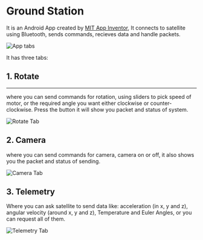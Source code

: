 # Ground Station

It is an Android App created by [MIT App Inventor](https://appinventor.mit.edu/), It connects to satellite using Bluetooth, sends commands, recieves data and handle packets. 

![App tabs](../Images/gs_tabs.png)

It has three tabs:

## 1. Rotate
---

where you can send commands for rotation, using sliders to pick speed of motor, or the required angle you want either clockwise or counter-clockwise. Press the button it will show you packet and status of system.

![Rotate Tab](../Images/rotate_tab.png)

## 2. Camera

where you can send commands for camera, camera on or off, it also shows you the packet and status of sending.

![Camera Tab](../Images/camera_tab.png)

## 3. Telemetry

Where you can ask satellite to send data like: acceleration (in x, y and z), angular velocity (around x, y and z), Temperature and Euler Angles, or you can request all of them.

![Telemetry Tab](../Images/telemetry_tab.png)